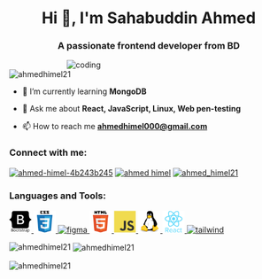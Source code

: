 
<h1 align="center">Hi 👋, I'm Sahabuddin Ahmed</h1>
<h3 align="center">A passionate frontend developer from BD</h3>

<img align="right" alt="coding" width="400" src="https://media.tenor.com/vim4TWKwY5MAAAAd/discord-hacking.gif">

<p align="left"> <img src="https://komarev.com/ghpvc/?username=ahmedhimel21&label=Profile%20views&color=0e75b6&style=flat" alt="ahmedhimel21" /> </p>

- 🌱 I’m currently learning **MongoDB**

- 💬 Ask me about **React, JavaScript, Linux, Web pen-testing**

- 📫 How to reach me **ahmedhimel000@gmail.com**

<h3 align="left">Connect with me:</h3>
<p align="left">
<a href="https://linkedin.com/in/ahmed-himel-4b243b245" target="blank"><img align="center" src="https://raw.githubusercontent.com/rahuldkjain/github-profile-readme-generator/master/src/images/icons/Social/linked-in-alt.svg" alt="ahmed-himel-4b243b245" height="30" width="40" /></a>
<a href="https://www.facebook.com/profile.php?id=100073987913249" target="blank"><img align="center" src="https://raw.githubusercontent.com/rahuldkjain/github-profile-readme-generator/master/src/images/icons/Social/facebook.svg" alt="ahmed himel" height="30" width="40" /></a>
<a href="https://instagram.com/ahmed_himel21" target="blank"><img align="center" src="https://raw.githubusercontent.com/rahuldkjain/github-profile-readme-generator/master/src/images/icons/Social/instagram.svg" alt="ahmed_himel21" height="30" width="40" /></a>
</p>

<h3 align="left">Languages and Tools:</h3>
<p align="left"> <a href="https://getbootstrap.com" target="_blank" rel="noreferrer"> <img src="https://raw.githubusercontent.com/devicons/devicon/master/icons/bootstrap/bootstrap-plain-wordmark.svg" alt="bootstrap" width="40" height="40"/> </a> <a href="https://www.w3schools.com/css/" target="_blank" rel="noreferrer"> <img src="https://raw.githubusercontent.com/devicons/devicon/master/icons/css3/css3-original-wordmark.svg" alt="css3" width="40" height="40"/> </a> <a href="https://www.figma.com/" target="_blank" rel="noreferrer"> <img src="https://www.vectorlogo.zone/logos/figma/figma-icon.svg" alt="figma" width="40" height="40"/> </a> <a href="https://www.w3.org/html/" target="_blank" rel="noreferrer"> <img src="https://raw.githubusercontent.com/devicons/devicon/master/icons/html5/html5-original-wordmark.svg" alt="html5" width="40" height="40"/> </a> <a href="https://developer.mozilla.org/en-US/docs/Web/JavaScript" target="_blank" rel="noreferrer"> <img src="https://raw.githubusercontent.com/devicons/devicon/master/icons/javascript/javascript-original.svg" alt="javascript" width="40" height="40"/> </a> <a href="https://www.linux.org/" target="_blank" rel="noreferrer"> <img src="https://raw.githubusercontent.com/devicons/devicon/master/icons/linux/linux-original.svg" alt="linux" width="40" height="40"/> </a> <a href="https://reactjs.org/" target="_blank" rel="noreferrer"> <img src="https://raw.githubusercontent.com/devicons/devicon/master/icons/react/react-original-wordmark.svg" alt="react" width="40" height="40"/> </a> <a href="https://tailwindcss.com/" target="_blank" rel="noreferrer"> <img src="https://www.vectorlogo.zone/logos/tailwindcss/tailwindcss-icon.svg" alt="tailwind" width="40" height="40"/> </a> </p>

<p><img align="left" src="https://github-readme-stats.vercel.app/api/top-langs?username=ahmedhimel21&show_icons=true&locale=en&layout=compact" alt="ahmedhimel21" /></p>

<p>&nbsp;<img align="center" src="https://github-readme-stats.vercel.app/api?username=ahmedhimel21&show_icons=true&locale=en" alt="ahmedhimel21" /></p>

<p><img align="center" src="https://github-readme-streak-stats.herokuapp.com/?user=ahmedhimel21&" alt="ahmedhimel21" /></p>

